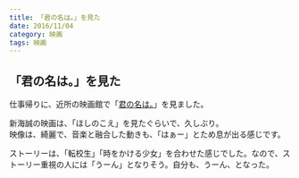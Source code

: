 ```yaml
---
title: 「君の名は。」を見た
date: 2016/11/04
category: 映画
tags: 映画
---
```


## 「君の名は。」を見た

仕事帰りに、近所の映画館で「[君の名は。](http://www.kiminona.com/index.html)」を見ました。

新海誠の映画は、「ほしのこえ」を見たぐらいで、久しぶり。  
映像は、綺麗で、音楽と融合した動きも、「はぁー」とため息が出る感じです。

ストーリーは、「転校生」「時をかける少女」を合わせた感じでした。なので、ストーリー重視の人には「うーん」となりそう。自分も、うーん、となった。

